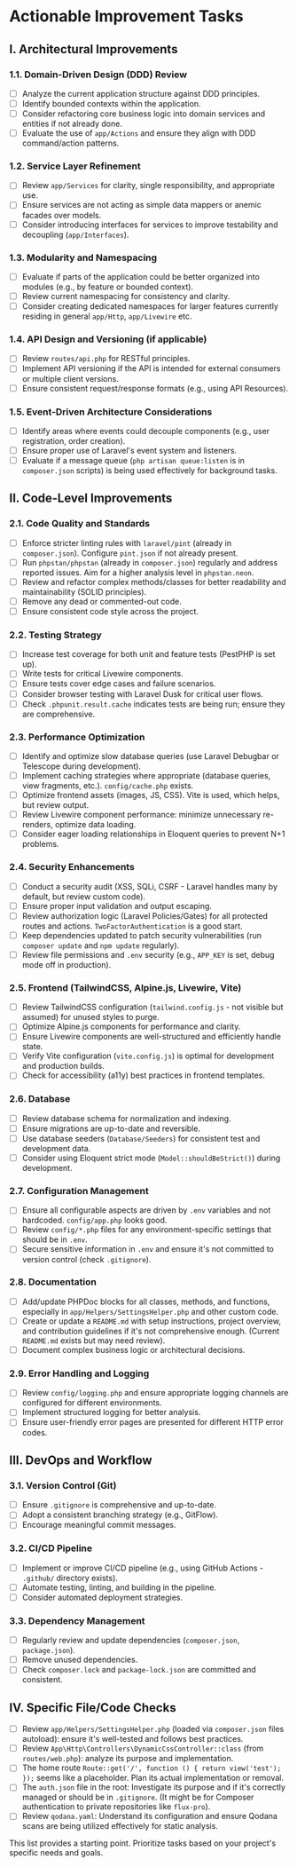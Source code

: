 # Actionable Improvement Tasks

## I. Architectural Improvements

### 1.1. Domain-Driven Design (DDD) Review
- [ ] Analyze the current application structure against DDD principles.
- [ ] Identify bounded contexts within the application.
- [ ] Consider refactoring core business logic into domain services and entities if not already done.
- [ ] Evaluate the use of `app/Actions` and ensure they align with DDD command/action patterns.

### 1.2. Service Layer Refinement
- [ ] Review `app/Services` for clarity, single responsibility, and appropriate use.
- [ ] Ensure services are not acting as simple data mappers or anemic facades over models.
- [ ] Consider introducing interfaces for services to improve testability and decoupling (`app/Interfaces`).

### 1.3. Modularity and Namespacing
- [ ] Evaluate if parts of the application could be better organized into modules (e.g., by feature or bounded context).
- [ ] Review current namespacing for consistency and clarity.
- [ ] Consider creating dedicated namespaces for larger features currently residing in general `app/Http`, `app/Livewire` etc.

### 1.4. API Design and Versioning (if applicable)
- [ ] Review `routes/api.php` for RESTful principles.
- [ ] Implement API versioning if the API is intended for external consumers or multiple client versions.
- [ ] Ensure consistent request/response formats (e.g., using API Resources).

### 1.5. Event-Driven Architecture Considerations
- [ ] Identify areas where events could decouple components (e.g., user registration, order creation).
- [ ] Ensure proper use of Laravel's event system and listeners.
- [ ] Evaluate if a message queue (`php artisan queue:listen` is in `composer.json` scripts) is being used effectively for background tasks.

## II. Code-Level Improvements

### 2.1. Code Quality and Standards
- [ ] Enforce stricter linting rules with `laravel/pint` (already in `composer.json`). Configure `pint.json` if not already present.
- [ ] Run `phpstan/phpstan` (already in `composer.json`) regularly and address reported issues. Aim for a higher analysis level in `phpstan.neon`.
- [ ] Review and refactor complex methods/classes for better readability and maintainability (SOLID principles).
- [ ] Remove any dead or commented-out code.
- [ ] Ensure consistent code style across the project.

### 2.2. Testing Strategy
- [ ] Increase test coverage for both unit and feature tests (PestPHP is set up).
- [ ] Write tests for critical Livewire components.
- [ ] Ensure tests cover edge cases and failure scenarios.
- [ ] Consider browser testing with Laravel Dusk for critical user flows.
- [ ] Check `.phpunit.result.cache` indicates tests are being run; ensure they are comprehensive.

### 2.3. Performance Optimization
- [ ] Identify and optimize slow database queries (use Laravel Debugbar or Telescope during development).
- [ ] Implement caching strategies where appropriate (database queries, view fragments, etc.). `config/cache.php` exists.
- [ ] Optimize frontend assets (images, JS, CSS). Vite is used, which helps, but review output.
- [ ] Review Livewire component performance: minimize unnecessary re-renders, optimize data loading.
- [ ] Consider eager loading relationships in Eloquent queries to prevent N+1 problems.

### 2.4. Security Enhancements
- [ ] Conduct a security audit (XSS, SQLi, CSRF - Laravel handles many by default, but review custom code).
- [ ] Ensure proper input validation and output escaping.
- [ ] Review authorization logic (Laravel Policies/Gates) for all protected routes and actions. `TwoFactorAuthentication` is a good start.
- [ ] Keep dependencies updated to patch security vulnerabilities (run `composer update` and `npm update` regularly).
- [ ] Review file permissions and `.env` security (e.g., `APP_KEY` is set, debug mode off in production).

### 2.5. Frontend (TailwindCSS, Alpine.js, Livewire, Vite)
- [ ] Review TailwindCSS configuration (`tailwind.config.js` - not visible but assumed) for unused styles to purge.
- [ ] Optimize Alpine.js components for performance and clarity.
- [ ] Ensure Livewire components are well-structured and efficiently handle state.
- [ ] Verify Vite configuration (`vite.config.js`) is optimal for development and production builds.
- [ ] Check for accessibility (a11y) best practices in frontend templates.

### 2.6. Database
- [ ] Review database schema for normalization and indexing.
- [ ] Ensure migrations are up-to-date and reversible.
- [ ] Use database seeders (`Database/Seeders`) for consistent test and development data.
- [ ] Consider using Eloquent strict mode (`Model::shouldBeStrict()`) during development.

### 2.7. Configuration Management
- [ ] Ensure all configurable aspects are driven by `.env` variables and not hardcoded. `config/app.php` looks good.
- [ ] Review `config/*.php` files for any environment-specific settings that should be in `.env`.
- [ ] Secure sensitive information in `.env` and ensure it's not committed to version control (check `.gitignore`).

### 2.8. Documentation
- [ ] Add/update PHPDoc blocks for all classes, methods, and functions, especially in `app/Helpers/SettingsHelper.php` and other custom code.
- [ ] Create or update a `README.md` with setup instructions, project overview, and contribution guidelines if it's not comprehensive enough. (Current `README.md` exists but may need review).
- [ ] Document complex business logic or architectural decisions.

### 2.9. Error Handling and Logging
- [ ] Review `config/logging.php` and ensure appropriate logging channels are configured for different environments.
- [ ] Implement structured logging for better analysis.
- [ ] Ensure user-friendly error pages are presented for different HTTP error codes.

## III. DevOps and Workflow

### 3.1. Version Control (Git)
- [ ] Ensure `.gitignore` is comprehensive and up-to-date.
- [ ] Adopt a consistent branching strategy (e.g., GitFlow).
- [ ] Encourage meaningful commit messages.

### 3.2. CI/CD Pipeline
- [ ] Implement or improve CI/CD pipeline (e.g., using GitHub Actions - `.github/` directory exists).
- [ ] Automate testing, linting, and building in the pipeline.
- [ ] Consider automated deployment strategies.

### 3.3. Dependency Management
- [ ] Regularly review and update dependencies (`composer.json`, `package.json`).
- [ ] Remove unused dependencies.
- [ ] Check `composer.lock` and `package-lock.json` are committed and consistent.

## IV. Specific File/Code Checks
- [ ] Review `app/Helpers/SettingsHelper.php` (loaded via `composer.json` files autoload): ensure it's well-tested and follows best practices.
- [ ] Review `App\Http\Controllers\DynamicCssController::class` (from `routes/web.php`): analyze its purpose and implementation.
- [ ] The home route `Route::get('/', function () { return view('test'); });` seems like a placeholder. Plan its actual implementation or removal.
- [ ] The `auth.json` file in the root: Investigate its purpose and if it's correctly managed or should be in `.gitignore`. (It might be for Composer authentication to private repositories like `flux-pro`).
- [ ] Review `qodana.yaml`: Understand its configuration and ensure Qodana scans are being utilized effectively for static analysis.

This list provides a starting point. Prioritize tasks based on your project's specific needs and goals. 